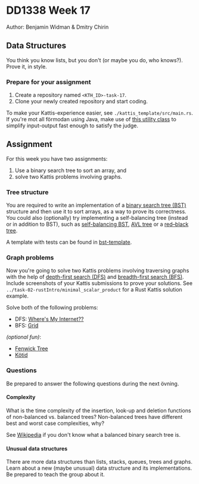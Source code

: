 # DD1338 Week 17

Author: Benjamin Widman & Dmitry Chirin

## Data Structures

You think you know lists, but you don't (or maybe you do, who knows?). Prove it, in style.

### Prepare for your assignment

1) Create a repository named `<KTH_ID>-task-17`.
2) Clone your newly created repository and start coding.

To make your Kattis-experience easier, see `./kattis_template/src/main.rs`. If you're mot all förmodan using Java, make use of [this utility class](https://open.kattis.com/download/Kattio.java?1a0093=) to simplify input-output fast enough to satisfy the judge.

## Assignment

For this week you have two assignments:
1) Use a binary search tree to sort an array, and
2) solve two Kattis problems involving graphs.

### Tree structure

You are required to write an implementation of a [binary search tree (BST)](https://en.wikipedia.org/wiki/Binary_search_tree) structure and then use it to sort arrays, as a way to prove its correctness. 
You could also (optionally) try implementing a self-balancing tree (instead or in addition to BST), such as [self-balancing BST](https://en.wikipedia.org/wiki/Self-balancing_binary_search_tree),
[AVL tree](https://en.wikipedia.org/wiki/AVL_tree) or a [red–black tree](https://en.wikipedia.org/wiki/Red%E2%80%93black_tree). 

A template with tests can be found in [bst-template](bst_template).

### Graph problems

Now you're going to solve two Kattis problems involving traversing graphs with the help of [depth-first search (DFS)](https://en.wikipedia.org/wiki/Depth-first_search) and [breadth-first search (BFS)](https://en.wikipedia.org/wiki/Breadth-first_search). Include screenshots of your Kattis submissions to prove your solutions. See `../task-02-rustIntro/minimal_scalar_product` for a Rust Kattis solution example.

Solve both of the following problems:
- DFS: [Where's My Internet??](https://open.kattis.com/problems/wheresmyinternet)
- BFS: [Grid](https://open.kattis.com/problems/grid)

_(optional fun)_:
- [Fenwick Tree](https://open.kattis.com/problems/fenwick)
- [Kötid](https://po.kattis.com/problems/kotid)

### Questions

Be prepared to answer the following questions during the next övning.

#### Complexity

What is the time complexity of the insertion, look-up and deletion functions of non-balanced vs. balanced trees? Non-balanced trees have different best and worst case complexities, why?

See [Wikipedia](https://en.wikipedia.org/wiki/Self-balancing_binary_search_tree) if you don't know what a balanced binary search tree is.

#### Unusual data structures

There are more data structures than lists, stacks, queues, trees and graphs. Learn about a new (maybe unusual) data structure and its implementations. Be prepared to teach the group about it.
